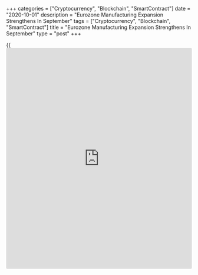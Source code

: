 +++
categories = ["Cryptocurrency", "Blockchain", "SmartContract"]
date = "2020-10-01"
description = "Eurozone Manufacturing Expansion Strengthens In September"
tags = ["Cryptocurrency", "Blockchain", "SmartContract"]
title = "Eurozone Manufacturing Expansion Strengthens In September"
type = "post"
+++

{{<iframe id="large-banner" src="https://www.bounty.group/#slide=4.0" width="100%" height="600" scrolling="no" style="border: 0px solid rgb(216, 221, 230); border-radius: 3px;">}}

Euro area manufacturing expanded at a faster rate in September, largely
led by the growth in Germany, while rising [coronavirus][1] infections
pose a threat to the outlook.  
  
The seasonally adjusted Eurozone Manufacturing PMI rose to 53.7 in
September from 51.7 in August, latest survey data from IHS Markit showed
on Thursday, confirming the flash estimate released earlier.  
  
A reading above 50 suggests growth in the manufacturing sector.  
  
The euro area manufacturing sector has grown for three months in a row
and the September growth marked the strongest expansion in over two
years.  
  
Germany led the improvement in September with the PMI reading hitting a
26-month high of 56.4, slighlty below the flash reading of 56.6.

Italy followed with a 27-month high reading of 53.2. French, Spanish and
Austrian manufacturing PMIs hit two-month highs of 51.2, 50.8 and 51.7,
respectively.  
  
In the Netherlands, manufacturing growth was the strongest in seven
months with a PMI reading of 52.5. Manufacturing stagnated in Greece and
Ireland.  
  
Growth in the investment goods industry was the strongest in over two
years. Consumer and intermediate goods categories registered solid
improvement in operating conditions in September.  
  
Output and new orders grew robustly in September and the pace of growth
in both was the strongest in over two-and-a-half years.  
  
Export orders grew for a third straight month and the sharpest rate
since February 2018. Though backlogs were the highest in nearly two-
and-a-half years that did not prevent further job losses. Employment
decreased at the slowest rate since February.  
  
Purchasing activity increased for the first time in nearly two years.
Input costs rose slightly, while output prices fell for the fifteenth
month in a row, thanks to competitive pressures and a still fragile
demand environment. Business confidence was the highest since April
2018.  
  
"Divergent export performance explains much of the difference between
national production trends, with Germany the stand-out leader in [terms](https://www.fintechee.com/terms/)
of growth in September, led by a strengthening of demand for investment
goods such as plant and machinery," IHS Markit Chief Business Economist
Chris Williamson said.  
  
"Without a more broad-based recovery, the sustainability of the upturn
looks at risk, with additional worries fueled by rising Covid- 19
infection rates," the economist added.

For comments and feedback [contact](https://www.playgroundfx.com/contact/): editorial@rtt[news](https://www.letsplayfx.com/blog/forex-news-website/).com

[Economic News][2]

 **What parts of the world are seeing the best (and worst) economic
performances lately? Click[here][3] to check out our [Econ Scorecard][3]
and find out! See up-to-the-moment [ranking](https://www.playgroundfx.com/blog/crypto-exchange-ranking/)s for the best and worst
performers in [GDP][4], [unemployment rate][5], [inflation][6] and much
more.**

   1. www.rtt[news](https://www.letsplayfx.com/blog/forex-news-website/).com/list/coronavirus.aspx
   2. www.rtt[news](https://www.letsplayfx.com/blog/forex-news-website/).com/Content/EconomicNews.aspx
   3. www.rtt[news](https://www.letsplayfx.com/blog/forex-news-website/).com/economic-scorecard/world-rank/unemployment-rate/highest-performance.aspx
   4. www.rtt[news](https://www.letsplayfx.com/blog/forex-news-website/).com/economic-scorecard/world-rank/GDP/highest-performance.aspx
   5. www.rtt[news](https://www.letsplayfx.com/blog/forex-news-website/).com/economic-scorecard/world-rank/unemployment-rate/lowest-performance.aspx
   6. www.rtt[news](https://www.letsplayfx.com/blog/forex-news-website/).com/economic-scorecard/world-rank/CPI/highest-performance.aspx